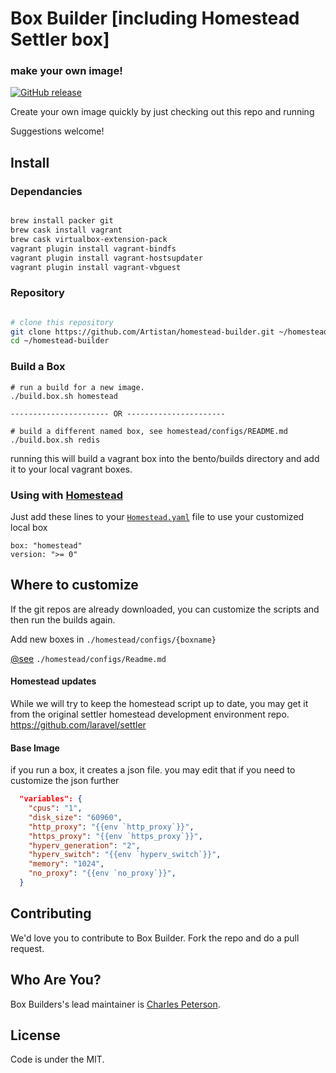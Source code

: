 
# Box Builder [including Homestead Settler box]
### make your own image!
[![GitHub release](https://img.shields.io/github/release/Artistan/box-builder.svg)](https://github.com/Artistan/box-builder/releases)

Create your own image quickly by just checking out this repo and running

Suggestions welcome!

## Install


### Dependancies

```bash

brew install packer git
brew cask install vagrant
brew cask virtualbox-extension-pack
vagrant plugin install vagrant-bindfs
vagrant plugin install vagrant-hostsupdater
vagrant plugin install vagrant-vbguest

```

### Repository

```bash

# clone this repository
git clone https://github.com/Artistan/homestead-builder.git ~/homestead-builder
cd ~/homestead-builder

```

### Build a Box

```
# run a build for a new image.
./build.box.sh homestead

---------------------- OR ----------------------

# build a different named box, see homestead/configs/README.md
./build.box.sh redis
```

running this will build a vagrant box into the bento/builds directory and add it to your local vagrant boxes.

###  Using with [Homestead](https://laravel.com/docs/5.5/homestead)

Just add these lines to your [`Homestead.yaml`](https://github.com/laravel/homestead) file to use your customized local box

```
box: "homestead"
version: ">= 0"
```

## Where to customize

If the git repos are already downloaded, you can customize the scripts and then run the builds again.

Add new boxes in `./homestead/configs/{boxname}`

[@see](https://github.com/Artistan/box-builder/tree/master/homestead/configs) `./homestead/configs/Readme.md`

#### Homestead updates

While we will try to keep the homestead script up to date, you may get it from the original settler homestead development environment repo.
https://github.com/laravel/settler

#### Base Image
if you run a box, it creates a json file. you may edit that if you need to customize the json further
```json
  "variables": {
    "cpus": "1",
    "disk_size": "60960",
    "http_proxy": "{{env `http_proxy`}}",
    "https_proxy": "{{env `https_proxy`}}",
    "hyperv_generation": "2",
    "hyperv_switch": "{{env `hyperv_switch`}}",
    "memory": "1024",
    "no_proxy": "{{env `no_proxy`}}",
  }
```

## Contributing
We'd love you to contribute to Box Builder. Fork the repo and do a pull request.

## Who Are You?
Box Builders's lead maintainer is [Charles Peterson](https://github.com/Artistan).

## License
Code is under the MIT.


